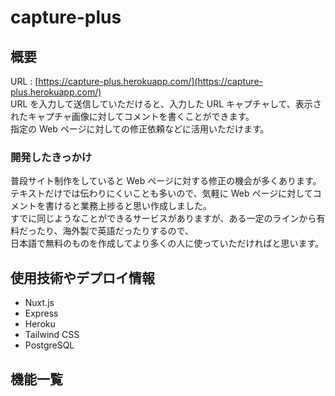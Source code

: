 # capture-plus

## 概要

URL : [https://capture-plus.herokuapp.com/](https://capture-plus.herokuapp.com/)  
URL を入力して送信していただけると、入力した URL キャプチャして、表示されたキャプチャ画像に対してコメントを書くことができます。  
指定の Web ページに対しての修正依頼などに活用いただけます。

### 開発したきっかけ

普段サイト制作をしていると Web ページに対する修正の機会が多くあります。  
テキストだけでは伝わりにくいことも多いので、気軽に Web ページに対してコメントを書けると業務上捗ると思い作成しました。  
すでに同じようなことができるサービスがありますが、ある一定のラインから有料だったり、海外製で英語だったりするので、  
日本語で無料のものを作成してより多くの人に使っていただければと思います。

## 使用技術やデプロイ情報

- Nuxt.js
- Express
- Heroku
- Tailwind CSS
- PostgreSQL

## 機能一覧

